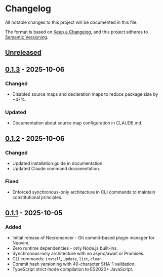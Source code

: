 # Changelog

All notable changes to this project will be documented in this file.

The format is based on [Keep a Changelog](https://keepachangelog.com/en/1.0.0/),
and this project adheres to [Semantic Versioning](https://semver.org/spec/v2.0.0.html).

## [Unreleased]

## [0.1.3] - 2025-10-06

### Changed
- Disabled source maps and declaration maps to reduce package size by ~47%.

### Updated
- Documentation about source map configuration in CLAUDE.md.

## [0.1.2] - 2025-10-06

### Changed
- Updated installation guide in documentation.
- Updated Claude command documentation.

### Fixed
- Enforced synchronous-only architecture in CLI commands to maintain constitutional principles.

## [0.1.1] - 2025-10-05

### Added
- Initial release of Necromancer - Git commit-based plugin manager for Neovim.
- Zero runtime dependencies - only Node.js built-ins.
- Synchronous-only architecture with no async/await or Promises.
- CLI commands: `install`, `update`, `list`, `clean`.
- Commit hash versioning with 40-character SHA-1 validation.
- TypeScript strict mode compilation to ES2020+ JavaScript.

[unreleased]: https://github.com/sontixyou/necromancer.nvim/compare/v0.1.3...HEAD
[0.1.3]: https://github.com/sontixyou/necromancer.nvim/compare/v0.1.2...v0.1.3
[0.1.2]: https://github.com/sontixyou/necromancer.nvim/compare/v0.1.1...v0.1.2
[0.1.1]: https://github.com/sontixyou/necromancer.nvim/releases/tag/v0.1.1
